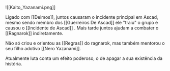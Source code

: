 ![[Kaito_Yazanami.png]]

Ligado com [[Deimos]], juntos causaram o incidente principal em Ascad, mesmo sendo membro dos [[Guerreiros De Ascad]] ele "traiu" o grupo e causou o [[Incidente de Ascad]] .
Mais tarde juntos ajudam a combater o [[Ragnarok]] indiretamente.

Não só criou e orientou as [[Regras]] do ragnarok,  mas também mentorou o seu filho adotivo [[Nero Yazanami]].

Atualmente luta conta um efeito poderoso, o de apagar a sua existência da história.